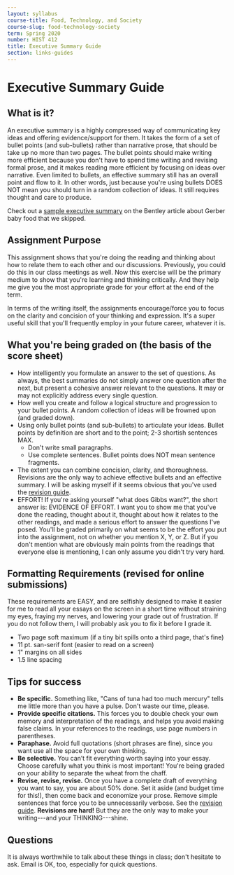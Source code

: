 ```yaml
---
layout: syllabus
course-title: Food, Technology, and Society
course-slug: food-technology-society
term: Spring 2020
number: HIST 412
title: Executive Summary Guide
section: links-guides
---
```


# Executive Summary Guide

## What is it?
An executive summary is a highly compressed way of communicating key ideas and offering evidence/support for them. It takes the form of a set of bullet points (and sub-bullets) rather than narrative prose, that should be take up no more than two pages. The bullet points should make writing more efficient because you don't have to spend time writing and revising formal prose, and it makes reading more efficient by focusing on ideas over narrative. Even limited to bullets, an effective summary still has an overall point and flow to it. In other words, just because you're using bullets DOES NOT mean you should turn in a random collection of ideas. It still requires thought and care to produce.

Check out a [sample executive summary](exec-summary-example) on the Bentley article about Gerber baby food that we skipped.


## Assignment Purpose
This assignment shows that you're doing the reading and thinking about how to relate them to each other and our discussions. Previously, you could do this in our class meetings as well. Now this exercise will be the primary medium to show that you're learning and thinking critically. And they help me give you the most appropriate grade for your effort at the end of the term.

In terms of the writing itself, the assignments encourage/force you to focus on the clarity and concision of your thinking and expression. It's a super useful skill that you'll frequently employ in your future career, whatever it is.


## What you're being graded on (the basis of the score sheet)
- How intelligently you formulate an answer to the set of questions. As always, the best summaries do not simply answer one question after the next, but present a cohesive answer relevant to the questions. It may or may not explicitly address every single question.
- How well you create and follow a logical structure and progression to your bullet points. A random collection of ideas will be frowned upon (and graded down).
- Using only bullet points (and sub-bullets) to articulate your ideas. Bullet points by definition are short and to the point; 2-3 shortish sentences MAX.
  - Don't write small paragraphs.
  - Use complete sentences. Bullet points does NOT mean sentence fragments.
- The extent you can combine concision, clarity, and thoroughness. Revisions are the only way to achieve effective bullets and an effective summary. I will be asking myself if it seems obvious that you've used the [revision guide](writing-advice).
- EFFORT! If you're asking yourself "what does Gibbs want?", the short answer is: EVIDENCE OF EFFORT. I want you to show me that you've done the reading, thought about it, thought about how it relates to the other readings, and made a serious effort to answer the questions I've posed. You'll be graded primarily on what seems to be the effort you put into the assignment, not on whether you mention X, Y, or Z. But if you don't mention what are obviously main points from the readings that everyone else is mentioning, I can only assume you didn't try very hard.

## Formatting Requirements (revised for online submissions)
These requirements are EASY, and are selfishly designed to make it easier for me to read all your essays on the screen in a short time without straining my eyes, fraying my nerves, and lowering your grade out of frustration. If you do not follow them, I will probably ask you to fix it before I grade it.

- Two page soft maximum (if a tiny bit spills onto a third page, that's fine)
- 11 pt. san-serif font (easier to read on a screen)
- 1" margins on all sides
- 1.5 line spacing


## Tips for success
 - **Be specific.** Something like, "Cans of tuna had too much mercury" tells me little more than you have a pulse. Don't waste our time, please.
 - **Provide specific citations.** This forces you to double check your own memory and interpretation of the readings, and helps you avoid making false claims. In your references to the readings, use page numbers in parentheses.
 - **Paraphase.** Avoid full quotations (short phrases are fine), since you want use all the space for your own thinking.
 - **Be selective.** You can’t fit everything worth saying into your essay. Choose carefully what you think is most important! You're being graded on your ability to separate the wheat from the chaff.
 - **Revise, revise, revise.** Once you have a complete draft of everything you want to say, you are about 50% done. Set it aside (and budget time for this!), then come back and economize your prose. Remove simple sentences that force you to be unnecessarily verbose. See the [revision guide](writing-advice). **Revisions are hard!** But they are the only way to make your writing---and your THINKING---shine.


## Questions
It is always worthwhile to talk about these things in class; don't hesitate to ask. Email is OK, too, especially for quick questions.
